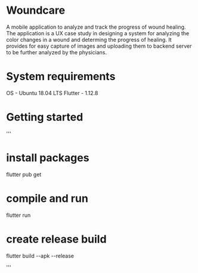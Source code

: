 # Woundcare

A mobile application to analyze and track the progress of wound healing. The application is a UX case study in designing a system for analyzing the color changes in a wound and determing the progress of healing. It provides for easy capture of images and uploading them to backend server to be further analyzed by the physicians.

# System requirements
OS - Ubuntu 18.04 LTS
Flutter - 1.12.8

# Getting started
'''
# install packages
flutter pub get

# compile and run
flutter run

# create release build
flutter build --apk --release

'''
